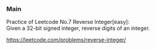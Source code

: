 ### Main

Practice of Leetcode No.7 Reverse Integer[easy]:  
Given a 32-bit signed integer, reverse digits of an integer.  


https://leetcode.com/problems/reverse-integer/
